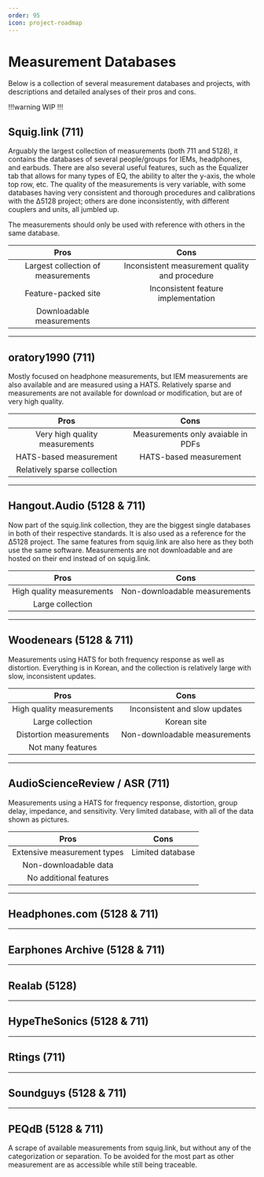 ```yaml
---
order: 95
icon: project-roadmap	
---
```

# Measurement Databases

Below is a collection of several measurement databases and projects, with descriptions and detailed analyses of their pros and cons.

!!!warning 
WIP
!!!

## Squig.link (711)

Arguably the largest collection of measurements (both 711 and 5128), it contains the databases of several people/groups for IEMs, headphones, and earbuds. There are also several useful features, such as the Equalizer tab that allows for many types of EQ, the ability to alter the y-axis, the whole top row, etc. The quality of the measurements is very variable, with some databases having very consistent and thorough procedures and calibrations with the Δ5128 project; others are done inconsistently, with different couplers and units, all jumbled up.

The measurements should only be used with reference with others in the same database.

Pros | Cons | 
:-:|:-:|
Largest collection of measurements | Inconsistent measurement quality and procedure |
Feature-packed site | Inconsistent feature implementation |
Downloadable measurements |  |


***
## oratory1990 (711)

Mostly focused on headphone measurements, but IEM measurements are also available and are measured using a HATS. Relatively sparse and measurements are not available for download or modification, but are of very high quality.


Pros | Cons | 
:-:|:-:|
Very high quality measurements | Measurements only avaiable in PDFs |
HATS-based measurement | HATS-based measurement |
  | Relatively sparse collection |

***
## Hangout.Audio (5128 & 711)

Now part of the squig.link collection, they are the biggest single databases in both of their respective standards. It is also used as a reference for the Δ5128 project. The same features from squig.link are also here as they both use the same software. Measurements are not downloadable and are hosted on their end instead of on squig.link.

Pros | Cons | 
:-:|:-:|
High quality measurements | Non-downloadable measurements |
Large collection |  |


***
## Woodenears (5128 & 711)

Measurements using HATS for both frequency response as well as distortion. Everything is in Korean, and the collection is relatively large with slow, inconsistent updates.

Pros | Cons | 
:-:|:-:|
High quality measurements | Inconsistent and slow updates  |
Large collection | Korean site |
Distortion measurements | Non-downloadable measurements |
| Not many features |

***
## AudioScienceReview / ASR (711)

Measurements using a HATS for frequency response, distortion, group delay, impedance, and sensitivity. Very limited database, with all of the data shown as pictures.

Pros | Cons | 
:-:|:-:|
Extensive measurement types | Limited database  |
 | Non-downloadable data |
 | No additional features |


***
## Headphones.com (5128 & 711)


***
## Earphones Archive (5128 & 711)

***
## Realab (5128)

***
## HypeTheSonics (5128 & 711)

***
## Rtings (711)


***
## Soundguys (5128 & 711)

***
## PEQdB (5128 & 711)

A scrape of available measurements from squig.link, but without any of the categorization or separation. To be avoided for the most part as other measurement are as accessible while still being traceable. 


